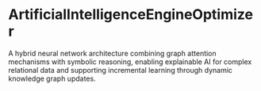 # ArtificialIntelligenceEngineOptimizer
A hybrid neural network architecture combining graph attention mechanisms with symbolic reasoning, enabling explainable AI for complex relational data and supporting incremental learning through dynamic knowledge graph updates.
